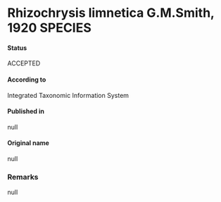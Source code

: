 Rhizochrysis limnetica G.M.Smith, 1920 SPECIES
=======

#### Status
ACCEPTED

#### According to
Integrated Taxonomic Information System

#### Published in
null

#### Original name
null

### Remarks
null
